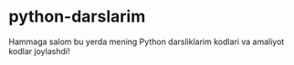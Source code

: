 # python-darslarim
Hammaga salom bu yerda mening Python darsliklarim kodlari va amaliyot kodlar joylashdi!
